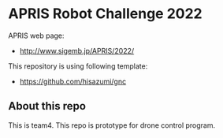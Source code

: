 # APRIS Robot Challenge 2022
APRIS web page:
- http://www.sigemb.jp/APRIS/2022/

This repository is using following template:
- https://github.com/hisazumi/gnc

## About this repo
This is team4.
This repo is prototype for drone control program.
